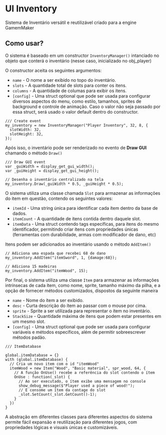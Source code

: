 # UI Inventory
Sistema de Inventário versátil e reutilizável criado para a engine GamemMaker

## Como usar?
O sistema é baseado em um constructor `InventoryManager()` intanciado no objeto que conterá o inventário (nesse caso, inicializado no obj_player)

O constructor aceita os seguintes argumentos:
- `name` - O nome a ser exibido no topo do inventário.
- `slots` - A quantidade total de slots para conter os itens.
- `columns` - A quantidade de columas para exibir os itens.
- `[config]` - Uma struct optional que pode ser usada para configurar diversos aspectos do menu, como estilo, tamanhos, sprites de background e controle de animação. Caso o valor não seja passado por essa struct, será usado o valor default dentro do constructor.

```gml
/// Create event
my_inventory = new InventoryManager("Player Inventory", 32, 8, {
  slotWidth: 32,
  slotHeight: 32,
});
```

Após isso, o inventário pode ser renderizado no evento de **Draw GUI** chamando o método `Draw()`

```gml
/// Draw GUI event
var _guiWidth = display_get_gui_width();
var _guiHeight = display_get_gui_height();

// Desenha o inventário centralizado na tela
my_inventory.Draw(_guiWidth * 0.5, _guiHeight * 0.5);
```

O sistema utiliza uma classe chamada `Slot` para armazenar as informações do item em questão, contendo os seguintes valores:
- `itemId` - Uma string única para identificar cada ítem dentro da base de dados.
- `itemCount` - A quantidade de itens contida dentro daquele slot.
- `itemData` - Uma struct contendo tags específicas, para itens do mesmo identificador, permitindo criar ítens com propriedades únicas (ferramentas com durabilidade, armas com modificador de dano, etc)

Itens podem ser adicionados ao inventário usando o método `AddItem()`

```gml
// Adiciona uma espada que recebei 68 de dano
my_inventory.AddItem("itemSword", 1, {damage:68});

// Adiciona 15 madeiras
my_inventory.AddItem("itemWood", 15);
```

Por final, o sistema utiliza uma classe `Item` para armazenar as informações intrínsecas de cada ítem, como nome, sprite, tamanho máximo da pilha, e a opção de fornecer métodos customizados, dispostos da seguinte maneira
- `name` - Nome do ítem a ser exibido.
- `desc` - Curta descrição do ítem ao passar com o mouse por cima.
- `sprite` - Sprite a ser utilizada para representar o ítem no inventário.
- `StackSize` - Quantidade máxima de itens que podem estar presentes em um mesmo slot.
- `[config]` - Uma struct optional que pode ser usada para configurar variáveis e métodos específicos, além de permitir sobreescrever métodos padão.

```gml
/// ItemDatabase

global.itemDatabase = {}
with (global.itemDatabase) {
  // Cria um novo item com o id "itemWood"
  itemWood = new Item("Wood", "Basic material", spr_wood, 64, {
    // A função OnUse() recebe a referência do slot contendo o ítem
    OnUse : function(_slot) {
      // Ao ser executado, o ítem exibe uma mensagem no console
      show_debug_message($"Player used a piece of wood!");
      // E consome um ítem da contage do slot
      _slot.SetCount(_slot.GetCount()-1);
    }
  })
}
```

A abstração em diferentes classes para diferentes aspectos do sistema permite fácil expansão e reutilização para diferentes jogos, com propriedades lógicas e visuais únicas e customizáveis.
